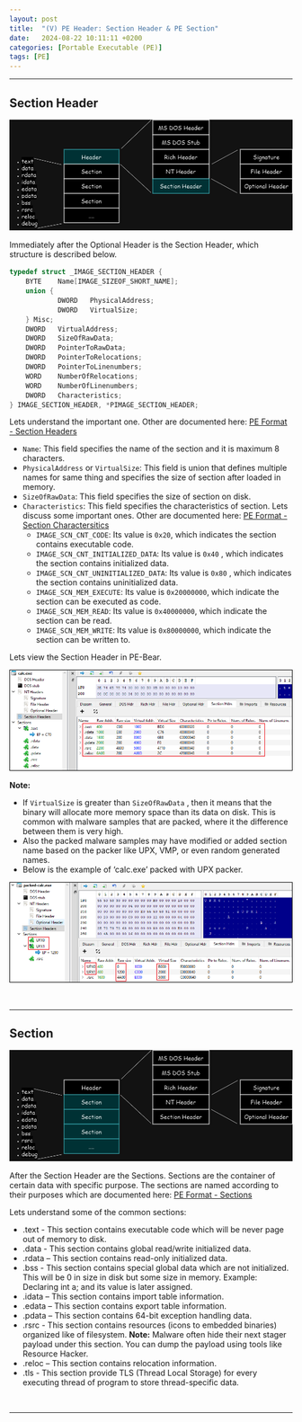 ```yaml
---
layout:	post
title:  "(V) PE Header: Section Header & PE Section"
date:   2024-08-22 10:11:11 +0200
categories: [Portable Executable (PE)]
tags: [PE]
---
```


---

## Section Header

![PE Illustration](/images/2024-08-23-File_Format-PE-Header-Section/1.png)

Immediately after the Optional Header is the Section Header, which structure is described below.

```c
typedef struct _IMAGE_SECTION_HEADER {
    BYTE    Name[IMAGE_SIZEOF_SHORT_NAME];
    union {
            DWORD   PhysicalAddress;
            DWORD   VirtualSize; 
    } Misc;
    DWORD   VirtualAddress;
    DWORD   SizeOfRawData;
    DWORD   PointerToRawData;
    DWORD   PointerToRelocations;
    DWORD   PointerToLinenumbers;
    WORD    NumberOfRelocations;
    WORD    NumberOfLinenumbers;
    DWORD   Characteristics;
} IMAGE_SECTION_HEADER, *PIMAGE_SECTION_HEADER;
```

Lets understand the important one. Other are documented here: [PE Format - Section Headers](https://learn.microsoft.com/en-us/windows/win32/debug/pe-format#section-table-section-headers)

- `Name`: This field specifies the name of the section and it is maximum 8 characters.
- `PhysicalAddress` or `VirtualSize`: This field is union that defines multiple names for same thing and specifies the size of section after loaded in memory.
- `SizeOfRawData`: This field specifies the size of section on disk.
- `Characteristics`: This field specifies the characteristics of section. Lets discuss some important ones. Other are documented here: [PE Format - Section Charactersitics](https://learn.microsoft.com/en-us/windows/win32/debug/pe-format#section-flags)
    - `IMAGE_SCN_CNT_CODE`: Its value is `0x20`, which indicates the section contains executable code.
    - `IMAGE_SCN_CNT_INITIALIZED_DATA`: Its value is `0x40` , which indicates the section contains initialized data.
    - `IMAGE_SCN_CNT_UNINITIALIZED_DATA`: Its value is `0x80` , which indicates the section contains uninitialized data.
    - `IMAGE_SCN_MEM_EXECUTE`: Its value is `0x20000000`, which indicate the section can be executed as code.
    - `IMAGE_SCN_MEM_READ`:  Its value is `0x40000000`, which indicate the section can be read.
    - `IMAGE_SCN_MEM_WRITE`: Its value is `0x80000000`, which indicate the section can be written to.


Lets view the Section Header in PE-Bear.

![PE Bear](/images/2024-08-23-File_Format-PE-Header-Section/2.png)

**Note:** 

- If `VirtualSize` is greater than `SizeOfRawData` , then it means that the binary will allocate more memory space than its data on disk. This is common with malware samples that are packed, where it the difference between them is very high.
- Also the packed malware samples may have modified or added section name  based on the packer like UPX, VMP, or even random generated names.
- Below is the example of ‘calc.exe’ packed with UPX packer.

![PE Bear](/images/2024-08-23-File_Format-PE-Header-Section/3.png)

<br>

---

## Section

![PE Illustration](/images/2024-08-23-File_Format-PE-Header-Section/4.png)

After the Section Header are the Sections. Sections are the container of certain data with specific purpose. The sections are named according to their purposes which are documented here: [PE Format - Sections](https://learn.microsoft.com/en-us/windows/win32/debug/pe-format#special-sections) 

Lets understand some of the common sections:

- .text - This section contains executable code which will be never page out of memory to disk.
- .data - This section contains global read/write initialized data.
- .rdata – This section contains read-only initialized data.
- .bss - This section contains special global data which are not initialized.  This will be 0 in size in disk but some size in memory. Example: Declaring int a; and its value is later assigned.
- .idata – This section contains import table information.
- .edata – This section contains export table information.
- .pdata – This section contains 64-bit exception handling data.
- .rsrc - This section contains resources (icons to embedded binaries) organized like of filesystem. **Note:** Malware often hide their next stager payload under this section. You can dump the payload using tools like Resource Hacker.
- .reloc – This section contains relocation information.
- .tls - This section provide TLS (Thread Local Storage) for every executing thread of program to store thread-specific data.

<br>

---